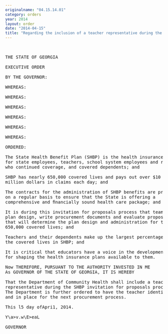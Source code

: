 ```yaml
---
originalname: "04.15.14.01"
category: orders
year: 2014
layout: order
date: "2014-04-15"
title: "Regarding the inclusion of a teacher representative during the SHBP invitation for proposals process"
---
```

<pre>
 

THE STATE OF GEORGIA

EXECUTIVE ORDER

BY THE GOVERNOR:

WHEREAS:

WHEREAS:

WHEREAS:

WHEREAS:

WHEREAS:

WHEREAS:

ORDERED:

The State Health Benefit Plan (SHBP) is the health insurance plan
for state employees, teachers, school system employees and retirees
who continued coverage, and covered dependents; and

SHBP has nearly 650,000 covered lives and pays out over $10
million dollars in claims each day; and

The contracts for the administration of SHBP benefits are procured
on a regular basis to ensure that the State is offering a
comprehensive and ﬁnancially sound health care package; and

It is during this invitation for proposals process that teams develop
plan design, write procurement documents and evaluate proposals
that will determine the plan design and administration for the
650,000 covered lives; and

Teachers and their dependents make up the largest percentage of
the covered lives in SHBP; and

It is critical that educators have a voice in the development process
for shaping the health insurance plans available to them.

Now THEREFORE, PURSUANT TO THE AUTHORITY INVESTED IN ME
As GOVERNOR OF THE STATE OF GEORGIA, IT IS HEREBY

That the Department of Community Health shall include a teacher
representative during the SHBP invitation for proposals process.
The Department is further ordered to have the teacher identified
and in place for the next procurement process.

This l5 day ofApri1, 2014.

Y\a>v.w\E>eaL

GOVERNOR

</pre>
